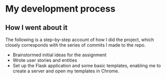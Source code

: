 # My development process
## How I went about it

The following is a step-by-step account of how I did the project, which closely corresponds with the series of commits I made to the repo.

- Brainstormed initial ideas for the assignment
- Wrote user stories and entities
- Set up the Flask application and some basic templates, enabling me to create a server and open my templates in Chrome.

